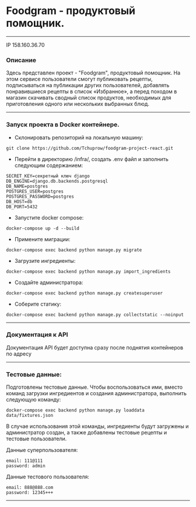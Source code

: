 # Foodgram - продуктовый помощник.
***

IP 158.160.36.70

### Описание
Здесь представлен проект - "Foodgram", продуктовый помощник.
На этом сервисе пользователи смогут публиковать рецепты, подписываться на публикации других пользователей, добавлять понравившиеся рецепты в список «Избранное», а перед походом в магазин скачивать сводный список продуктов, необходимых для приготовления одного или нескольких выбранных блюд.
***

### Запуск проекта в Docker контейнере.

+ Склонировать репозиторий на локальную машину:

```
git clone https://github.com/Tchuprow/foodgram-project-react.git
```

+ Перейти в директорию /infra/, создать .env файл и заполнить следующим содержанием:

```
SECRET_KEY=секретный ключ django
DB_ENGINE=django.db.backends.postgresql
DB_NAME=postgres
POSTGRES_USER=postgres
POSTGRES_PASSWORD=postgres
DB_HOST=db
DB_PORT=5432
```

+ Запустите docker compose:

```
docker-compose up -d --build
```

+ Примените миграции:

```
docker-compose exec backend python manage.py migrate
```

+ Загрузите ингредиенты:

```
docker-compose exec backend python manage.py import_ingredients
```

+ Создайте администратора:

```
docker-compose exec backend python manage.py createsuperuser
```

+ Соберите статику:

```
docker-compose exec backend python manage.py collectstatic --noinput
```
***

### Документация к API 

Документация API будет доступна сразу после поднятия контейнеров по адресу [](localhost/api/docs/)
***

### Тестовые данные:

Подготовлены тестовые данные. Чтобы воспользоваться ими, вместо команд загрузки ингредиентов и создания администратора, выполнить следующую команду:

```
docker-compose exec backend python manage.py loaddata data/fixtures.json
```

В случае использования этой команды, ингредиенты будут загружены и администратор создан, а также добавлены тестовые рецепты и тестовые пользователи.

Данные суперпользователя:

```
email: 111@111
password: admin
```

Данные тестового пользователя:

```
email: 888@888.com
password: 12345+++
```
***
